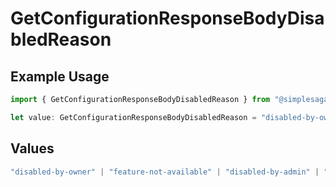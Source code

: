 # GetConfigurationResponseBodyDisabledReason

## Example Usage

```typescript
import { GetConfigurationResponseBodyDisabledReason } from "@simplesagar/vercel/models/getconfigurationop.js";

let value: GetConfigurationResponseBodyDisabledReason = "disabled-by-owner";
```

## Values

```typescript
"disabled-by-owner" | "feature-not-available" | "disabled-by-admin" | "original-owner-left-the-team" | "account-plan-downgrade" | "original-owner-role-downgraded"
```